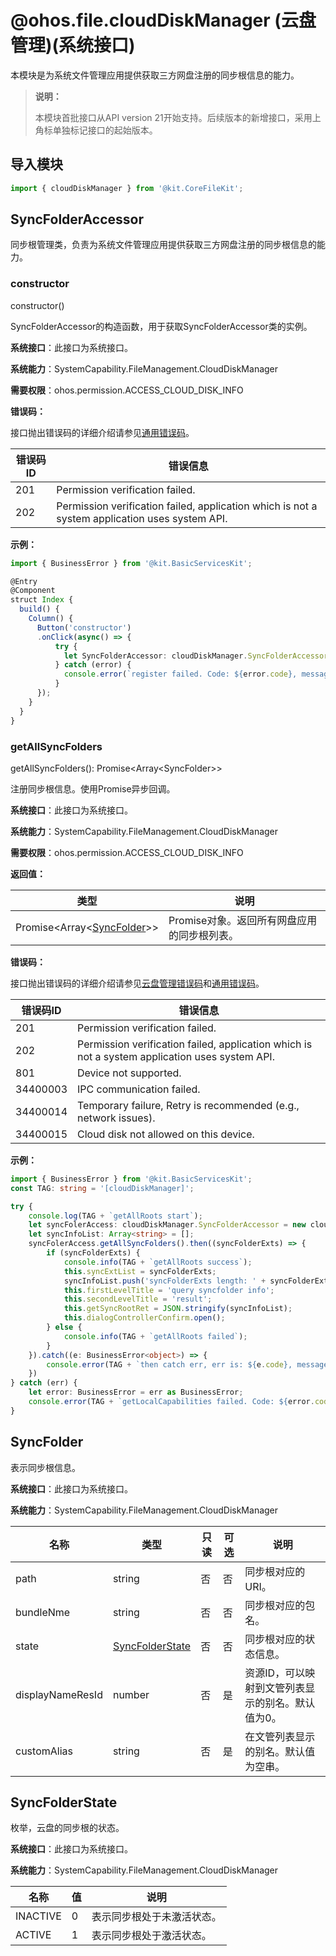 # @ohos.file.cloudDiskManager (云盘管理)(系统接口)
<!--Kit: Core File Kit-->
<!--Subsystem: FileManagement-->
<!--Owner: @wang_zhangjun; @zhuangzhuang-->
<!--Designer: @wang_zhangjun; @zhuangzhuang; @renguang1116-->
<!--Tester: @liuhonggang123; @yue-ye2; @juxiaopang-->
<!--Adviser: @foryourself-->

本模块是为系统文件管理应用提供获取三方网盘注册的同步根信息的能力。

> **说明：**
>
> 本模块首批接口从API version 21开始支持。后续版本的新增接口，采用上角标单独标记接口的起始版本。

## 导入模块

```ts
import { cloudDiskManager } from '@kit.CoreFileKit';
```

## SyncFolderAccessor

同步根管理类，负责为系统文件管理应用提供获取三方网盘注册的同步根信息的能力。

### constructor

constructor()

SyncFolderAccessor的构造函数，用于获取SyncFolderAccessor类的实例。

**系统接口**：此接口为系统接口。

**系统能力**：SystemCapability.FileManagement.CloudDiskManager

**需要权限**：ohos.permission.ACCESS_CLOUD_DISK_INFO

**错误码：**

接口抛出错误码的详细介绍请参见[通用错误码](../errorcode-universal.md)。

| 错误码ID | 错误信息 |
| -------- | -------- |
| 201 | Permission verification failed. |
| 202 | Permission verification failed, application which is not a system application uses system API. |

**示例：**

  ```ts
  import { BusinessError } from '@kit.BasicServicesKit';

  @Entry
  @Component
  struct Index {
    build() {
      Column() {
        Button('constructor')
        .onClick(async() => {
            try {
              let SyncFolderAccessor: cloudDiskManager.SyncFolderAccessor = new cloudDiskManager.SyncFolderAccessor();
            } catch (error) {
              console.error(`register failed. Code: ${error.code}, message: ${error.message}`);
            }
        });
      }
    }
  }

  ```
  
### getAllSyncFolders

getAllSyncFolders(): Promise&lt;Array&lt;SyncFolder&gt;&gt;

注册同步根信息。使用Promise异步回调。

**系统接口**：此接口为系统接口。

**系统能力**：SystemCapability.FileManagement.CloudDiskManager

**需要权限**：ohos.permission.ACCESS_CLOUD_DISK_INFO

**返回值：**

| 类型 | 说明 |
| --- | -- |
| Promise&lt;Array&lt;[SyncFolder](#syncfolder)&gt;&gt; | Promise对象。返回所有网盘应用的同步根列表。 |

**错误码：**

接口抛出错误码的详细介绍请参见[云盘管理错误码](errorcode-clouddiskmanager-sys.md)和[通用错误码](../errorcode-universal.md)。

| 错误码ID | 错误信息 |
| -------- | -------- |
| 201 | Permission verification failed. |
| 202 | Permission verification failed, application which is not a system application uses system API. |
| 801 | Device not supported. |
| 34400003 | IPC communication failed. |
| 34400014  | Temporary failure, Retry is recommended (e.g., network issues). |
| 34400015  | Cloud disk not allowed on this device.|

**示例：**

```ts
import { BusinessError } from '@kit.BasicServicesKit';
const TAG: string = '[cloudDiskManager]';

try {
    console.log(TAG + `getAllRoots start`);
    let syncFolerAccess: cloudDiskManager.SyncFolderAccessor = new cloudDiskManager.SyncFolderAccessor();
    let syncInfoList: Array<string> = [];
    syncFolerAccess.getAllSyncFolders().then((syncFolderExts) => {
        if (syncFolderExts) {
            console.info(TAG + `getAllRoots success`);
            this.syncExtList = syncFolderExts;
            syncInfoList.push('syncFolderExts length: ' + syncFolderExts.length);
            this.firstLevelTitle = 'query syncfolder info';
            this.secondLevelTitle = 'result';
            this.getSyncRootRet = JSON.stringify(syncInfoList);
            this.dialogControllerConfirm.open();
        } else {
            console.info(TAG + `getAllRoots failed`);
        }
    }).catch((e: BusinessError<object>) => {
        console.error(TAG + `then catch err, err is: ${e.code}, message: ${e.message}`);
    })
} catch (err) {
    let error: BusinessError = err as BusinessError;
    console.error(TAG + `getLocalCapabilities failed. Code: ${error.code}, message: ${error.message}`);
}
```

## SyncFolder

表示同步根信息。

**系统接口**：此接口为系统接口。

**系统能力**：SystemCapability.FileManagement.CloudDiskManager

| 名称      | 类型   | 只读 | 可选 | 说明      |
| --------- | ------ | ---- | ---- | ---------------------------- |
| path | string | 否   | 否   | 同步根对应的URI。     |
| bundleNme   | string | 否   | 否   | 同步根对应的包名。   |
| state   | [SyncFolderState](#syncfolderstate) | 否   | 否   | 同步根对应的状态信息。   |
| displayNameResId   | number | 否   | 是   | 资源ID，可以映射到文管列表显示的别名。默认值为0。   |
| customAlias   | string | 否   | 是   | 在文管列表显示的别名。默认值为空串。   |

## SyncFolderState

枚举，云盘的同步根的状态。

**系统接口**：此接口为系统接口。

**系统能力**：SystemCapability.FileManagement.CloudDiskManager

| 名称      | 值  | 说明      |
| --------- | -----| ------------------------|
| INACTIVE  |  0   | 表示同步根处于未激活状态。|
| ACTIVE    |  1   | 表示同步根处于激活状态。  |
